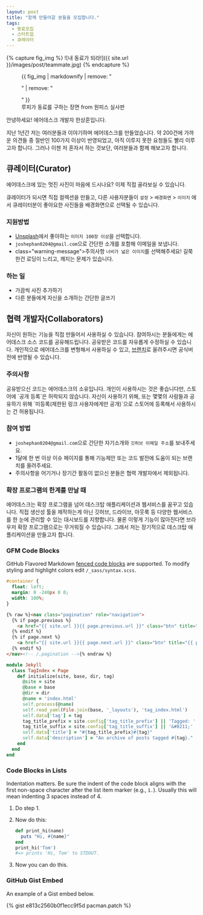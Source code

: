 ```yaml
---
layout: post
title: "함께 만들어갈 분들을 모집합니다."
tags: 
  - 동료모집
  - 스타트업
  - 큐레이터
---
```


{% capture fig_img %}
![내 동료가 되라!]({{ site.url }}/images/post/teammate.jpg)
{% endcapture %}

<figure>
  {{ fig_img | markdownify | remove: "<p>" | remove: "</p>" }}
  <figcaption>루피가 동료를 구하는 장면 from 원피스 실사판</figcaption>
</figure>

안녕하세요! 에어데스크 개발자 한상훈입니다.

지난 1년간 저는 여러분들과 이야기하며 에어데스크를 만들었습니다. 약 200건에 가까운 의견들 중 절반인 100가지 이상이 반영되었고, 아직 이루지 못한 요청들도 빨리 이루고자 합니다. 그러나 이젠 저 혼자서 하는 것보단, 여러분들과 함께 해보고자 합니다. 



## 큐레이터(Curator)

에어데스크에 있는 멋진 사진이 마음에 드시나요? 이제 직접 골라보실 수 있습니다.

큐레이터가 되시면 직접 컬렉션을 만들고, 다른 사용자분들이 `설정` > `배경화면` > `이미지` 에서 큐레이터분이 좋아요한 사진들을 배경화면으로 선택될 수 있습니다.


### 지원방법
* [Unsplash](https://unsplash.com)에서 좋아하는 `이미지 100장 이상`을 선택합니다.
* `joshephan0204@gmail.com`으로 간단한 소개를 포함해 이메일을 보냅니다.
* <span> class="warning-message">주의사항</span> `너비가 넓은 이미지`를 선택해주세요! 길쭉한건 로딩이 느리고, 깨지는 문제가 있습니다.


### 하는 일
* 가끔씩 사진 추가하기
* 다른 분들에게 자신을 소개하는 간단한 글쓰기
 


## 협력 개발자(Collaborators)

자신이 원하는 기능을 직접 만들어서 사용하실 수 있습니다. 참여하시는 분들에게는 에어데스크 소스 코드를 공유해드립니다. 공유받은 코드를 자유롭게 수정하실 수 있습니다. 개인적으로 에어데스크를 변형해서 사용하실 수 있고, [브랜치](https://github.com/progit/progit/blob/master/ko/03-git-branching/01-chapter3.markdown)로 올려주시면 공식버전에 반영될 수 있습니다. 

<h3 class="warning-message">주의사항</h3>
공유받으신 코드는 에어데스크의 소유입니다. 개인이 사용하시는 것은 좋습니다만, 스토어에 `공개 등록`은 허락되지 않습니다. 자신이 사용하기 위해, 또는 몇몇의 사람들과 공유하기 위해 `미등록(제한된 링크 사용자에게만 공개)`으로 스토어에 등록해서 사용하시는 건 허용됩니다.

### 참여 방법
* `joshephan0204@gmail.com`으로 간단한 자기소개와 `깃허브 이메일 주소`를 보내주세요.
* 1달에 한 번 이상 이슈 페이지를 통해 기능제안 또는 코드 발전에 도움이 되는 브랜치를 올려주세요.
* 주의사항을 어기거나 장기간 활동이 없으신 분들은 협력 개발자에서 제외됩니다.



### 확장 프로그램의 한계를 만날 때

에어데스크는 확장 프로그램을 넘어 데스크탑 애플리케이션과 웹서비스를 꿈꾸고 있습니다. 직접 생산성 툴을 제작하는게 아닌 깃허브, 드라이브, 아웃룩 등 다양한 웹서비스를 한 눈에 관리할 수 있는 대시보드를 지향합니다. 물론 이렇게 기능이 많아진다면 브라우저 확장 프로그램으로는 무거워질 수 있습니다. 그래서 저는 장기적으로 데스크탑 애플리케이션을 만들고자 합니다.








[^1]: <http://en.wikipedia.org/wiki/Syntax_highlighting>

### GFM Code Blocks

GitHub Flavored Markdown [fenced code blocks](https://help.github.com/articles/creating-and-highlighting-code-blocks/) are supported. To modify styling and highlight colors edit `/_sass/syntax.scss`.

```css
#container {
  float: left;
  margin: 0 -240px 0 0;
  width: 100%;
}
```

```html
{% raw %}<nav class="pagination" role="navigation">
  {% if page.previous %}
    <a href="{{ site.url }}{{ page.previous.url }}" class="btn" title="{{ page.previous.title }}">Previous article</a>
  {% endif %}
  {% if page.next %}
    <a href="{{ site.url }}{{ page.next.url }}" class="btn" title="{{ page.next.title }}">Next article</a>
  {% endif %}
</nav><!-- /.pagination -->{% endraw %}
```

```ruby
module Jekyll
  class TagIndex < Page
    def initialize(site, base, dir, tag)
      @site = site
      @base = base
      @dir = dir
      @name = 'index.html'
      self.process(@name)
      self.read_yaml(File.join(base, '_layouts'), 'tag_index.html')
      self.data['tag'] = tag
      tag_title_prefix = site.config['tag_title_prefix'] || 'Tagged: '
      tag_title_suffix = site.config['tag_title_suffix'] || '&#8211;'
      self.data['title'] = "#{tag_title_prefix}#{tag}"
      self.data['description'] = "An archive of posts tagged #{tag}."
    end
  end
end
```

### Code Blocks in Lists

Indentation matters. Be sure the indent of the code block aligns with the first non-space character after the list item marker (e.g., `1.`). Usually this will mean indenting 3 spaces instead of 4.

1. Do step 1.
2. Now do this:
   
   ```ruby
   def print_hi(name)
     puts "Hi, #{name}"
   end
   print_hi('Tom')
   #=> prints 'Hi, Tom' to STDOUT.
   ```
        
3. Now you can do this.

### GitHub Gist Embed

An example of a Gist embed below.

{% gist e813c2560b0f1ecc9f5d pacman.patch %}

